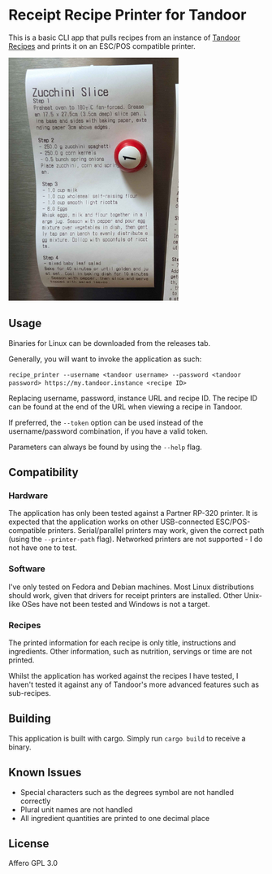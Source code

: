 # Receipt Recipe Printer for Tandoor

This is a basic CLI app that pulls recipes from an instance of [Tandoor Recipes](https://docs.tandoor.dev/) and prints it on an ESC/POS compatible printer.

![Example receipt printed](sample.png)

## Usage
Binaries for Linux can be downloaded from the releases tab. 

Generally, you will want to invoke the application as such:

```
recipe_printer --username <tandoor username> --password <tandoor password> https://my.tandoor.instance <recipe ID>
```

Replacing username, password, instance URL and recipe ID. The recipe ID can be found at the end of the URL when viewing a recipe in Tandoor. 

If preferred, the `--token` option can be used instead of the username/password combination, if you have a valid token.

Parameters can always be found by using the `--help` flag.

## Compatibility

### Hardware
The application has only been tested against a Partner RP-320 printer. It is expected that the application works on other USB-connected ESC/POS-compatible printers. Serial/parallel printers may work, given the correct path (using the `--printer-path` flag). Networked printers are not supported - I do not have one to test. 

### Software
I've only tested on Fedora and Debian machines. Most Linux distributions should work, given that drivers for receipt printers are installed. Other Unix-like OSes have not been tested and Windows is not a target. 

### Recipes
The printed information for each recipe is only title, instructions and ingredients. Other information, such as nutrition, servings or time are not printed. 

Whilst the application has worked against the recipes I have tested, I haven't tested it against any of Tandoor's more advanced features such as sub-recipes.

## Building

This application is built with cargo. Simply run `cargo build` to receive a binary.

## Known Issues
- Special characters such as the degrees symbol are not handled correctly
- Plural unit names are not handled
- All ingredient quantities are printed to one decimal place

## License
Affero GPL 3.0